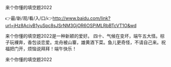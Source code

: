 来个你懂的填空题2022

👉最/新/观/看/入/口/👉http://www.baidu.com/link?url=jHz8AcivB1yuSpc8sJSrNM3GjOR6OSPiMLRbBTcVT1O&wd

来个你懂的填空题2022是一种新颖的爱好。
	四十、气候在变坏，端午五大怪。棕子玩裸奔，香包谈恋爱。龙舟被山寨，雄黄酒下菜。鱼儿更奇怪，不请自己来。祝福把门开，烦恼说拜拜！端午快乐！


来个你懂的填空题2022
